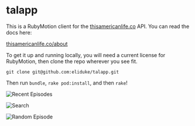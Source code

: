talapp
===================

This is a RubyMotion client for the [thisamericanlife.co](http://thisamericanlife.co) API. You can read the docs here:

[thisamericanlife.co/about](http://thisamericanlife.co/about)

To get it up and running locally, you will need a current license for RubyMotion, then clone the repo wherever you see fit.

```
git clone git@github.com:eliduke/talapp.git
```

Then run `bundle`, `rake pod:install`, and then `rake`!

![Recent Episodes](https://cloud.githubusercontent.com/assets/1372520/12068435/f7f5843e-afc2-11e5-8a7b-bb6dfaa2365c.png)

![Search](https://cloud.githubusercontent.com/assets/1372520/12068436/fc01b5b6-afc2-11e5-98e2-a2b082d16f62.png)

![Random Episode](https://cloud.githubusercontent.com/assets/1372520/12068437/fd9d5e84-afc2-11e5-8616-e0aa7907e3cc.png)